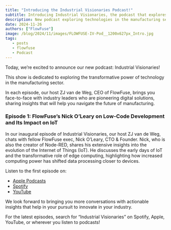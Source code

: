 ```yaml
---
title: "Introducing the Industrial Visionaries Podcast!"
subtitle: Introducing Industrial Visionaries, the podcast that explores the minds behind the industry's biggest breakthroughs.
description: New podcast exploring technologies in the manufacturing sector 
date: 2024-11-26
authors: ["FlowFuse"]
image: /blog/2024/11/images/FLOWFUSE-IV-Pod__1200x627px_Intro.jpg
tags:
   - posts
   - flowfuse
   - Podcast
---
```


Today, we’re excited to announce our new podcast: Industrial Visionaries!  

<!--more-->

This show is dedicated to exploring the transformative power of technology in the manufacturing sector. 

In each episode, our host ZJ van de Weg, CEO of FlowFuse, brings you face-to-face with industry leaders who are pioneering digital solutions, sharing insights that will help you navigate the future of manufacturing. 

### Episode 1: FlowFuse’s Nick O’Leary on Low-Code Development and Its Impact on IoT

In our inaugural episode of Industrial Visionaries, our host ZJ van de Weg, chats with fellow FlowFuse exec, Nick O’Leary, CTO & Founder. Nick, who is also the creator of Node-RED, shares his extensive insights into the evolution of the Internet of Things (IoT). He discusses the early days of IoT and the transformative role of edge computing, highlighting how increased computing power has shifted data processing closer to devices. 

Listen to the first episode on: 

- [Apple Podcasts](https://podcasts.apple.com/us/podcast/ep-1-flowfuses-nick-oleary-on-low-code-development/id1781774461?i=1000678217258)
- [Spotify](https://open.spotify.com/episode/6HJB35FbK1U7pVNpTyM6P2)
- [YouTube](https://www.youtube.com/watch?v=AI-bjry8vLU)


We look forward to bringing you more conversations with actionable insights that help in your pursuit to innovate in your industry. 

For the latest episodes, search for “Industrial Visionaries” on Spotify, Apple, YouTube, or wherever you listen to podcasts! 
